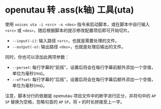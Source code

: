 # openutau 转 .ass(k轴) 工具(uta)

使用 `voices uta -i <src> -o <des>` 指令来启动脚本，或在脚本中自行输入 `<src>` 或 `<des>`，随后根据脚本的提示修改配置项后即可开始切片。

- `--input(-i)`: 输入路径 `<src>`，也就是需要处理的文件。
- `--output(-o)`: 输出路径 `<des>`，也就是处理后输出的文件。

同时，你也可以添加此两项参数：

- `--perset`: 每行字幕的“前摇”，设置后将会在每行字幕前额外添加一个空值，单位为毫秒(ms)。
- `--offset`: 每行字幕的“后摇”，设置后将会在每行字幕后额外添加一个空值，单位为毫秒(ms)。

注意，脚本分行的依据是 openutau 项目文件中的断字进行区分，并将句中的 `AP` `SP` 替换为空格，忽略句首的 `AP` `SP`，将 `+` 的时长拼接至上一字。
